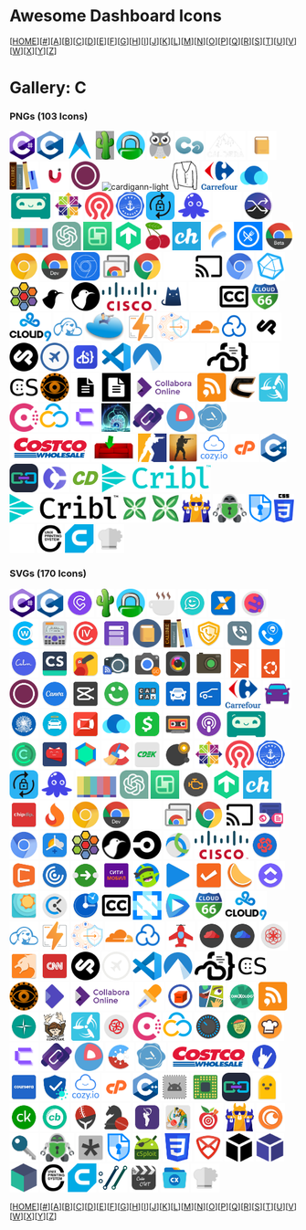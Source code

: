 # Awesome Dashboard Icons

[[HOME](..)][[#](gallery.md)][[A](gallery-a.md)][[B](gallery-b.md)][[C](gallery-c.md)][[D](gallery-d.md)][[E](gallery-e.md)][[F](gallery-f.md)][[G](gallery-g.md)][[H](gallery-h.md)][[I](gallery-i.md)][[J](gallery-j.md)][[K](gallery-k.md)][[L](gallery-l.md)][[M](gallery-m.md)][[N](gallery-n.md)][[O](gallery-o.md)][[P](gallery-p.md)][[Q](gallery-q.md)][[R](gallery-r.md)][[S](gallery-s.md)][[T](gallery-t.md)][[U](gallery-u.md)][[V](gallery-v.md)][[W](gallery-w.md)][[X](gallery-x.md)][[Y](gallery-y.md)][[Z](gallery-z.md)]

# Gallery: C

### PNGs (103 Icons)

<img src="../icons/c-sharp.png" alt="c-sharp" height="50"> <img src="../icons/c.png" alt="c" height="50"> <img src="../icons/cabot.png" alt="cabot" height="50"> <img src="../icons/cacti.png" alt="cacti" height="50"> <img src="../icons/caddy.png" alt="caddy" height="50"> <img src="../icons/cadvisor.png" alt="cadvisor" height="50"> <img src="../icons/calckey.png" alt="calckey" height="50"> <img src="../icons/caldera.png" alt="caldera" height="50"> <img src="../icons/calibre-web.png" alt="calibre-web" height="50"> <img src="../icons/calibre.png" alt="calibre" height="50"> <img src="../icons/camera-ui.png" alt="camera-ui" height="50"> <img src="../icons/canonical.png" alt="canonical" height="50"> <img src="../icons/cardigann-light.png" alt="cardigann-light" height="50"> <img src="../icons/cardigann.png" alt="cardigann" height="50"> <img src="../icons/carrefour.png" alt="carrefour" height="50"> <img src="../icons/casaos.png" alt="casaos" height="50"> <img src="../icons/castopod.png" alt="castopod" height="50"> <img src="../icons/centos.png" alt="centos" height="50"> <img src="../icons/ceph.png" alt="ceph" height="50"> <img src="../icons/cert-manager.png" alt="cert-manager" height="50"> <img src="../icons/cert-warden.png" alt="cert-warden" height="50"> <img src="../icons/chainguard.png" alt="chainguard" height="50"> <img src="../icons/changedetection-io.png" alt="changedetection-io" height="50"> <img src="../icons/changedetection.png" alt="changedetection" height="50"> <img src="../icons/channels.png" alt="channels" height="50"> <img src="../icons/chatgpt.png" alt="chatgpt" height="50"> <img src="../icons/chatpad-ai.png" alt="chatpad-ai" height="50"> <img src="../icons/checkmk.png" alt="checkmk" height="50"> <img src="../icons/cherry.png" alt="cherry" height="50"> <img src="../icons/chevereto.png" alt="chevereto" height="50"> <img src="../icons/chiefonboarding.png" alt="chiefonboarding" height="50"> <img src="../icons/chowdown.png" alt="chowdown" height="50"> <img src="../icons/chrome-beta.png" alt="chrome-beta" height="50"> <img src="../icons/chrome-canary.png" alt="chrome-canary" height="50"> <img src="../icons/chrome-dev.png" alt="chrome-dev" height="50"> <img src="../icons/chrome-devtools.png" alt="chrome-devtools" height="50"> <img src="../icons/chrome-remote-desktop.png" alt="chrome-remote-desktop" height="50"> <img src="../icons/chrome.png" alt="chrome" height="50"> <img src="../icons/chromecast-light.png" alt="chromecast-light" height="50"> <img src="../icons/chromecast.png" alt="chromecast" height="50"> <img src="../icons/chromium.png" alt="chromium" height="50"> <img src="../icons/chronograf.png" alt="chronograf" height="50"> <img src="../icons/cilium.png" alt="cilium" height="50"> <img src="../icons/cinny-light.png" alt="cinny-light" height="50"> <img src="../icons/cinny.png" alt="cinny" height="50"> <img src="../icons/cisco-logo.png" alt="cisco-logo" height="50"> <img src="../icons/clash.png" alt="clash" height="50"> <img src="../icons/closed-captioning-light.png" alt="closed-captioning-light" height="50"> <img src="../icons/closed-captioning.png" alt="closed-captioning" height="50"> <img src="../icons/cloud66.png" alt="cloud66" height="50"> <img src="../icons/cloud9.png" alt="cloud9" height="50"> <img src="../icons/cloudbeaver.png" alt="cloudbeaver" height="50"> <img src="../icons/cloudcmd.png" alt="cloudcmd" height="50"> <img src="../icons/cloudflare-pages.png" alt="cloudflare-pages" height="50"> <img src="../icons/cloudflare-zero-trust.png" alt="cloudflare-zero-trust" height="50"> <img src="../icons/cloudflare.png" alt="cloudflare" height="50"> <img src="../icons/cloudpanel.png" alt="cloudpanel" height="50"> <img src="../icons/cockpit-cms-light.png" alt="cockpit-cms-light" height="50"> <img src="../icons/cockpit-cms.png" alt="cockpit-cms" height="50"> <img src="../icons/cockpit.png" alt="cockpit" height="50"> <img src="../icons/code-server.png" alt="code-server" height="50"> <img src="../icons/code.png" alt="code" height="50"> <img src="../icons/codeberg.png" alt="codeberg" height="50"> <img src="../icons/coder-light.png" alt="coder-light" height="50"> <img src="../icons/coder.png" alt="coder" height="50"> <img src="../icons/codestats-light.png" alt="codestats-light" height="50"> <img src="../icons/codestats.png" alt="codestats" height="50"> <img src="../icons/codex.png" alt="codex" height="50"> <img src="../icons/codimd-light.png" alt="codimd-light" height="50"> <img src="../icons/codimd.png" alt="codimd" height="50"> <img src="../icons/collabora-online-logo.png" alt="collabora-online-logo" height="50"> <img src="../icons/commafeed.png" alt="commafeed" height="50"> <img src="../icons/conan-exiles.png" alt="conan-exiles" height="50"> <img src="../icons/concourse.png" alt="concourse" height="50"> <img src="../icons/consul.png" alt="consul" height="50"> <img src="../icons/contabo.png" alt="contabo" height="50"> <img src="../icons/coolify.png" alt="coolify" height="50"> <img src="../icons/core-keepers.png" alt="core-keepers" height="50"> <img src="../icons/coredns.png" alt="coredns" height="50"> <img src="../icons/coreos.png" alt="coreos" height="50"> <img src="../icons/cosign.png" alt="cosign" height="50"> <img src="../icons/costco.png" alt="costco" height="50"> <img src="../icons/couchpotato.png" alt="couchpotato" height="50"> <img src="../icons/counter-strike-2.png" alt="counter-strike-2" height="50"> <img src="../icons/counter-strike-global-offensive.png" alt="counter-strike-global-offensive" height="50"> <img src="../icons/cozy.png" alt="cozy" height="50"> <img src="../icons/cpanel.png" alt="cpanel" height="50"> <img src="../icons/cpp.png" alt="cpp" height="50"> <img src="../icons/crafty-controller.png" alt="crafty-controller" height="50"> <img src="../icons/crater-invoice.png" alt="crater-invoice" height="50"> <img src="../icons/crazydomains.png" alt="crazydomains" height="50"> <img src="../icons/cribl-light.png" alt="cribl-light" height="50"> <img src="../icons/cribl.png" alt="cribl" height="50"> <img src="../icons/cross-seed-square.png" alt="cross-seed-square" height="50"> <img src="../icons/cross-seed.png" alt="cross-seed" height="50"> <img src="../icons/crowdsec.png" alt="crowdsec" height="50"> <img src="../icons/cryptomator.png" alt="cryptomator" height="50"> <img src="../icons/cryptpad.png" alt="cryptpad" height="50"> <img src="../icons/css.png" alt="css" height="50"> <img src="../icons/cups-light.png" alt="cups-light" height="50"> <img src="../icons/cups.png" alt="cups" height="50"> <img src="../icons/cura.png" alt="cura" height="50"> <img src="../icons/cyberchef.png" alt="cyberchef" height="50">

### SVGs (170 Icons)

<img src="../icons/c-sharp.svg" alt="c-sharp" height="50"> <img src="../icons/c.svg" alt="c" height="50"> <img src="../icons/cabify.svg" alt="cabify" height="50"> <img src="../icons/cacti.svg" alt="cacti" height="50"> <img src="../icons/caddy.svg" alt="caddy" height="50"> <img src="../icons/caffeine.svg" alt="caffeine" height="50"> <img src="../icons/caixa-tem.svg" alt="caixa-tem" height="50"> <img src="../icons/caixa.svg" alt="caixa" height="50"> <img src="../icons/cake-browser.svg" alt="cake-browser" height="50"> <img src="../icons/cake-wallet.svg" alt="cake-wallet" height="50"> <img src="../icons/calces.svg" alt="calces" height="50"> <img src="../icons/calcy-iv.svg" alt="calcy-iv" height="50"> <img src="../icons/calendar-widget-agenda.svg" alt="calendar-widget-agenda" height="50"> <img src="../icons/calibre-web.svg" alt="calibre-web" height="50"> <img src="../icons/calibre.svg" alt="calibre" height="50"> <img src="../icons/call-blocker.svg" alt="call-blocker" height="50"> <img src="../icons/call-log-analytics.svg" alt="call-log-analytics" height="50"> <img src="../icons/callapp-contacts.svg" alt="callapp-contacts" height="50"> <img src="../icons/calm.svg" alt="calm" height="50"> <img src="../icons/cam-scanner.svg" alt="cam-scanner" height="50"> <img src="../icons/cambly.svg" alt="cambly" height="50"> <img src="../icons/camera-connect-and-control.svg" alt="camera-connect-and-control" height="50"> <img src="../icons/camera-go.svg" alt="camera-go" height="50"> <img src="../icons/camera-zoom-fx.svg" alt="camera-zoom-fx" height="50"> <img src="../icons/canon-cw.svg" alt="canon-cw" height="50"> <img src="../icons/canonical-snapcraft.svg" alt="canonical-snapcraft" height="50"> <img src="../icons/canonical-ubuntu.svg" alt="canonical-ubuntu" height="50"> <img src="../icons/canonical.svg" alt="canonical" height="50"> <img src="../icons/canva.svg" alt="canva" height="50"> <img src="../icons/capcut.svg" alt="capcut" height="50"> <img src="../icons/careem.svg" alt="careem" height="50"> <img src="../icons/carfax.svg" alt="carfax" height="50"> <img src="../icons/carmax.svg" alt="carmax" height="50"> <img src="../icons/carmudi.svg" alt="carmudi" height="50"> <img src="../icons/carrefour.svg" alt="carrefour" height="50"> <img src="../icons/cars-com.svg" alt="cars-com" height="50"> <img src="../icons/carteira-de-trabalho-digital.svg" alt="carteira-de-trabalho-digital" height="50"> <img src="../icons/carvana.svg" alt="carvana" height="50"> <img src="../icons/carwale.svg" alt="carwale" height="50"> <img src="../icons/casaos.svg" alt="casaos" height="50"> <img src="../icons/cash-app.svg" alt="cash-app" height="50"> <img src="../icons/casse-o-player.svg" alt="casse-o-player" height="50"> <img src="../icons/castbox.svg" alt="castbox" height="50"> <img src="../icons/castopod.svg" alt="castopod" height="50"> <img src="../icons/castro.svg" alt="castro" height="50"> <img src="../icons/catima.svg" alt="catima" height="50"> <img src="../icons/caustic.svg" alt="caustic" height="50"> <img src="../icons/ccleaner.svg" alt="ccleaner" height="50"> <img src="../icons/cdek.svg" alt="cdek" height="50"> <img src="../icons/celestia.svg" alt="celestia" height="50"> <img src="../icons/centos.svg" alt="centos" height="50"> <img src="../icons/ceph.svg" alt="ceph" height="50"> <img src="../icons/cert-manager.svg" alt="cert-manager" height="50"> <img src="../icons/cert-warden.svg" alt="cert-warden" height="50"> <img src="../icons/chainguard.svg" alt="chainguard" height="50"> <img src="../icons/channels.svg" alt="channels" height="50"> <img src="../icons/chatgpt.svg" alt="chatgpt" height="50"> <img src="../icons/chatpad-ai.svg" alt="chatpad-ai" height="50"> <img src="../icons/check-engine.svg" alt="check-engine" height="50"> <img src="../icons/checkmk.svg" alt="checkmk" height="50"> <img src="../icons/chevereto.svg" alt="chevereto" height="50"> <img src="../icons/chipdip.svg" alt="chipdip" height="50"> <img src="../icons/chollometro.svg" alt="chollometro" height="50"> <img src="../icons/chrome-canary.svg" alt="chrome-canary" height="50"> <img src="../icons/chrome-dev.svg" alt="chrome-dev" height="50"> <img src="../icons/chrome-devtools.svg" alt="chrome-devtools" height="50"> <img src="../icons/chrome-remote-desktop.svg" alt="chrome-remote-desktop" height="50"> <img src="../icons/chrome.svg" alt="chrome" height="50"> <img src="../icons/chromecast.svg" alt="chromecast" height="50"> <img src="../icons/chromer-browser.svg" alt="chromer-browser" height="50"> <img src="../icons/chromium.svg" alt="chromium" height="50"> <img src="../icons/chronus.svg" alt="chronus" height="50"> <img src="../icons/cilium.svg" alt="cilium" height="50"> <img src="../icons/cinny.svg" alt="cinny" height="50"> <img src="../icons/circleci.svg" alt="circleci" height="50"> <img src="../icons/cisco-anyconnect.svg" alt="cisco-anyconnect" height="50"> <img src="../icons/cisco-logo.svg" alt="cisco-logo" height="50"> <img src="../icons/citibanamex.svg" alt="citibanamex" height="50"> <img src="../icons/citilink.svg" alt="citilink" height="50"> <img src="../icons/citrix-receiver.svg" alt="citrix-receiver" height="50"> <img src="../icons/citymapper.svg" alt="citymapper" height="50"> <img src="../icons/citymobil.svg" alt="citymobil" height="50"> <img src="../icons/classdojo.svg" alt="classdojo" height="50"> <img src="../icons/clean-music.svg" alt="clean-music" height="50"> <img src="../icons/cleartrip.svg" alt="cleartrip" height="50"> <img src="../icons/clementine.svg" alt="clementine" height="50"> <img src="../icons/clickup.svg" alt="clickup" height="50"> <img src="../icons/clima.svg" alt="clima" height="50"> <img src="../icons/clockify.svg" alt="clockify" height="50"> <img src="../icons/clocksync.svg" alt="clocksync" height="50"> <img src="../icons/closed-captioning.svg" alt="closed-captioning" height="50"> <img src="../icons/cloud-native-computing-foundation.svg" alt="cloud-native-computing-foundation" height="50"> <img src="../icons/cloud-player-doubletwist.svg" alt="cloud-player-doubletwist" height="50"> <img src="../icons/cloud66.svg" alt="cloud66" height="50"> <img src="../icons/cloud9.svg" alt="cloud9" height="50"> <img src="../icons/cloudbeaver.svg" alt="cloudbeaver" height="50"> <img src="../icons/cloudflare-pages.svg" alt="cloudflare-pages" height="50"> <img src="../icons/cloudflare-zero-trust.svg" alt="cloudflare-zero-trust" height="50"> <img src="../icons/cloudflare.svg" alt="cloudflare" height="50"> <img src="../icons/cloudpanel.svg" alt="cloudpanel" height="50"> <img src="../icons/cloudskipper-music-player.svg" alt="cloudskipper-music-player" height="50"> <img src="../icons/cloudstream-beta.svg" alt="cloudstream-beta" height="50"> <img src="../icons/cloudstream.svg" alt="cloudstream" height="50"> <img src="../icons/clue.svg" alt="clue" height="50"> <img src="../icons/cm-browser.svg" alt="cm-browser" height="50"> <img src="../icons/cnn.svg" alt="cnn" height="50"> <img src="../icons/cockpit-cms.svg" alt="cockpit-cms" height="50"> <img src="../icons/cockpit.svg" alt="cockpit" height="50"> <img src="../icons/code.svg" alt="code" height="50"> <img src="../icons/codeberg.svg" alt="codeberg" height="50"> <img src="../icons/coder.svg" alt="coder" height="50"> <img src="../icons/codestats.svg" alt="codestats" height="50"> <img src="../icons/codex.svg" alt="codex" height="50"> <img src="../icons/collabora-office.svg" alt="collabora-office" height="50"> <img src="../icons/collabora-online-logo.svg" alt="collabora-online-logo" height="50"> <img src="../icons/color-chooser.svg" alt="color-chooser" height="50"> <img src="../icons/comic-geeks.svg" alt="comic-geeks" height="50"> <img src="../icons/comics-viewer.svg" alt="comics-viewer" height="50"> <img src="../icons/comixology.svg" alt="comixology" height="50"> <img src="../icons/commafeed.svg" alt="commafeed" height="50"> <img src="../icons/compass.svg" alt="compass" height="50"> <img src="../icons/composer.svg" alt="composer" height="50"> <img src="../icons/concourse.svg" alt="concourse" height="50"> <img src="../icons/connectips.svg" alt="connectips" height="50"> <img src="../icons/consul.svg" alt="consul" height="50"> <img src="../icons/contabo.svg" alt="contabo" height="50"> <img src="../icons/coocent-eq.svg" alt="coocent-eq" height="50"> <img src="../icons/cookmate.svg" alt="cookmate" height="50"> <img src="../icons/cookpad.svg" alt="cookpad" height="50"> <img src="../icons/coolify.svg" alt="coolify" height="50"> <img src="../icons/coredns.svg" alt="coredns" height="50"> <img src="../icons/coreos.svg" alt="coreos" height="50"> <img src="../icons/corona-warn.svg" alt="corona-warn" height="50"> <img src="../icons/cosign.svg" alt="cosign" height="50"> <img src="../icons/costco.svg" alt="costco" height="50"> <img src="../icons/coub.svg" alt="coub" height="50"> <img src="../icons/coursera.svg" alt="coursera" height="50"> <img src="../icons/covpass.svg" alt="covpass" height="50"> <img src="../icons/cozy.svg" alt="cozy" height="50"> <img src="../icons/cpanel.svg" alt="cpanel" height="50"> <img src="../icons/cpp.svg" alt="cpp" height="50"> <img src="../icons/cpu-x.svg" alt="cpu-x" height="50"> <img src="../icons/cpu-z.svg" alt="cpu-z" height="50"> <img src="../icons/crafty-controller.svg" alt="crafty-controller" height="50"> <img src="../icons/crayon.svg" alt="crayon" height="50"> <img src="../icons/credit-karma.svg" alt="credit-karma" height="50"> <img src="../icons/cricbuzz.svg" alt="cricbuzz" height="50"> <img src="../icons/cricheroes.svg" alt="cricheroes" height="50"> <img src="../icons/cricket-exchange.svg" alt="cricket-exchange" height="50"> <img src="../icons/cricket-line-guru.svg" alt="cricket-line-guru" height="50"> <img src="../icons/cricline.svg" alt="cricline" height="50"> <img src="../icons/cronometer.svg" alt="cronometer" height="50"> <img src="../icons/crowdsec.svg" alt="crowdsec" height="50"> <img src="../icons/crunchyroll.svg" alt="crunchyroll" height="50"> <img src="../icons/cryptfs-password.svg" alt="cryptfs-password" height="50"> <img src="../icons/cryptomator.svg" alt="cryptomator" height="50"> <img src="../icons/cryptopass.svg" alt="cryptopass" height="50"> <img src="../icons/cryptpad.svg" alt="cryptpad" height="50"> <img src="../icons/csploit.svg" alt="csploit" height="50"> <img src="../icons/css.svg" alt="css" height="50"> <img src="../icons/ctemplar.svg" alt="ctemplar" height="50"> <img src="../icons/cube-black.svg" alt="cube-black" height="50"> <img src="../icons/cube-blueberry.svg" alt="cube-blueberry" height="50"> <img src="../icons/cube-teal.svg" alt="cube-teal" height="50"> <img src="../icons/cups.svg" alt="cups" height="50"> <img src="../icons/cura.svg" alt="cura" height="50"> <img src="../icons/curl.svg" alt="curl" height="50"> <img src="../icons/cute-cut.svg" alt="cute-cut" height="50"> <img src="../icons/cx-file-explorer.svg" alt="cx-file-explorer" height="50"> <img src="../icons/cyberchef.svg" alt="cyberchef" height="50">

[[HOME](..)][[#](gallery.md)][[A](gallery-a.md)][[B](gallery-b.md)][[C](gallery-c.md)][[D](gallery-d.md)][[E](gallery-e.md)][[F](gallery-f.md)][[G](gallery-g.md)][[H](gallery-h.md)][[I](gallery-i.md)][[J](gallery-j.md)][[K](gallery-k.md)][[L](gallery-l.md)][[M](gallery-m.md)][[N](gallery-n.md)][[O](gallery-o.md)][[P](gallery-p.md)][[Q](gallery-q.md)][[R](gallery-r.md)][[S](gallery-s.md)][[T](gallery-t.md)][[U](gallery-u.md)][[V](gallery-v.md)][[W](gallery-w.md)][[X](gallery-x.md)][[Y](gallery-y.md)][[Z](gallery-z.md)]

